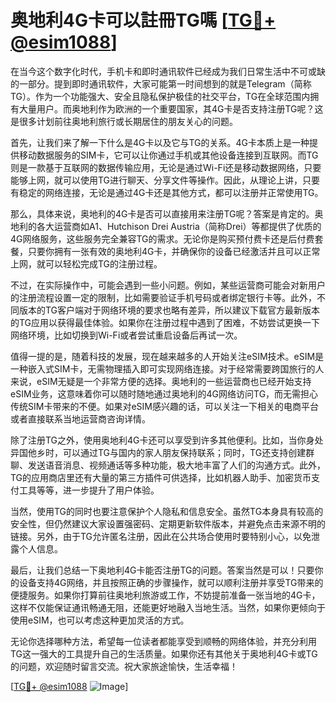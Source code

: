 # 奥地利4G卡可以註冊TG嗎 [[TG💪+ @esim1088](https://t.me/s/esim1088)]

在当今这个数字化时代，手机卡和即时通讯软件已经成为我们日常生活中不可或缺的一部分。提到即时通讯软件，大家可能第一时间想到的就是Telegram（简称TG）。作为一个功能强大、安全且隐私保护极佳的社交平台，TG在全球范围内拥有大量用户。而奥地利作为欧洲的一个重要国家，其4G卡是否支持注册TG呢？这是很多计划前往奥地利旅行或长期居住的朋友关心的问题。

首先，让我们来了解一下什么是4G卡以及它与TG的关系。4G卡本质上是一种提供移动数据服务的SIM卡，它可以让你通过手机或其他设备连接到互联网。而TG则是一款基于互联网的数据传输应用，无论是通过Wi-Fi还是移动数据网络，只要能够上网，就可以使用TG进行聊天、分享文件等操作。因此，从理论上讲，只要有稳定的网络连接，无论是通过4G卡还是其他方式，都可以注册并正常使用TG。

那么，具体来说，奥地利的4G卡是否可以直接用来注册TG呢？答案是肯定的。奥地利的各大运营商如A1、Hutchison Drei Austria（简称Drei）等都提供了优质的4G网络服务，这些服务完全兼容TG的需求。无论你是购买预付费卡还是后付费套餐，只要你拥有一张有效的奥地利4G卡，并确保你的设备已经激活并且可以正常上网，就可以轻松完成TG的注册过程。

不过，在实际操作中，可能会遇到一些小问题。例如，某些运营商可能会对新用户的注册流程设置一定的限制，比如需要验证手机号码或者绑定银行卡等。此外，不同版本的TG客户端对于网络环境的要求也略有差异，所以建议下载官方最新版本的TG应用以获得最佳体验。如果你在注册过程中遇到了困难，不妨尝试更换一下网络环境，比如切换到Wi-Fi或者尝试重启设备后再试一次。

值得一提的是，随着科技的发展，现在越来越多的人开始关注eSIM技术。eSIM是一种嵌入式SIM卡，无需物理插入即可实现网络连接。对于经常需要跨国旅行的人来说，eSIM无疑是一个非常方便的选择。奥地利的一些运营商也已经开始支持eSIM业务，这意味着你可以随时随地通过奥地利的4G网络访问TG，而无需担心传统SIM卡带来的不便。如果对eSIM感兴趣的话，可以关注一下相关的电商平台或者直接联系当地运营商咨询详情。

除了注册TG之外，使用奥地利4G卡还可以享受到许多其他便利。比如，当你身处异国他乡时，可以通过TG与国内的家人朋友保持联系；同时，TG还支持创建群聊、发送语音消息、视频通话等多种功能，极大地丰富了人们的沟通方式。此外，TG的应用商店里还有大量的第三方插件可供选择，比如机器人助手、加密货币支付工具等等，进一步提升了用户体验。

当然，使用TG的同时也要注意保护个人隐私和信息安全。虽然TG本身具有较高的安全性，但仍然建议大家设置强密码、定期更新软件版本，并避免点击来源不明的链接。另外，由于TG允许匿名注册，因此在公共场合使用时要特别小心，以免泄露个人信息。

最后，让我们总结一下奥地利4G卡能否注册TG的问题。答案当然是可以！只要你的设备支持4G网络，并且按照正确的步骤操作，就可以顺利注册并享受TG带来的便捷服务。如果你打算前往奥地利旅游或工作，不妨提前准备一张当地的4G卡，这样不仅能保证通讯畅通无阻，还能更好地融入当地生活。当然，如果你更倾向于使用eSIM，也可以考虑这种更加灵活的方式。

无论你选择哪种方法，希望每一位读者都能享受到顺畅的网络体验，并充分利用TG这一强大的工具提升自己的生活质量。如果你还有其他关于奥地利4G卡或TG的问题，欢迎随时留言交流。祝大家旅途愉快，生活幸福！

[[TG💪+ @esim1088](https://t.me/s/esim1088) ![Image](https://i.postimg.cc/4NQfJmqS/Snipaste-2025-05-13-00-14-12.png)]